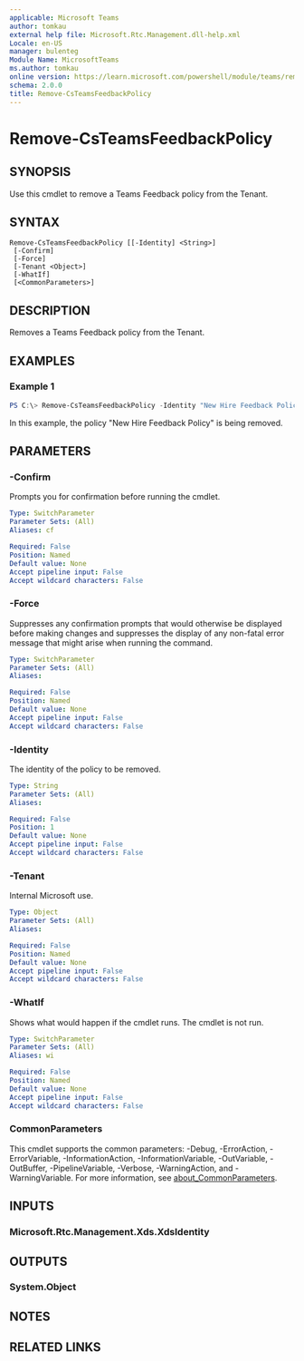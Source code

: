 ```yaml
---
applicable: Microsoft Teams
author: tomkau
external help file: Microsoft.Rtc.Management.dll-help.xml
Locale: en-US
manager: bulenteg
Module Name: MicrosoftTeams
ms.author: tomkau
online version: https://learn.microsoft.com/powershell/module/teams/remove-csteamsfeedbackpolicy
schema: 2.0.0
title: Remove-CsTeamsFeedbackPolicy
---
```


# Remove-CsTeamsFeedbackPolicy

## SYNOPSIS

Use this cmdlet to remove a Teams Feedback policy from the Tenant.

## SYNTAX

```
Remove-CsTeamsFeedbackPolicy [[-Identity] <String>]
 [-Confirm]
 [-Force]
 [-Tenant <Object>]
 [-WhatIf]
 [<CommonParameters>]
```

## DESCRIPTION
Removes a Teams Feedback policy from the Tenant.

## EXAMPLES

### Example 1
```powershell
PS C:\> Remove-CsTeamsFeedbackPolicy -Identity "New Hire Feedback Policy"
```

In this example, the policy "New Hire Feedback Policy" is being removed.

## PARAMETERS

### -Confirm
Prompts you for confirmation before running the cmdlet.

```yaml
Type: SwitchParameter
Parameter Sets: (All)
Aliases: cf

Required: False
Position: Named
Default value: None
Accept pipeline input: False
Accept wildcard characters: False
```

### -Force
Suppresses any confirmation prompts that would otherwise be displayed before making changes and suppresses the display of any non-fatal error message that might arise when running the command.

```yaml
Type: SwitchParameter
Parameter Sets: (All)
Aliases:

Required: False
Position: Named
Default value: None
Accept pipeline input: False
Accept wildcard characters: False
```

### -Identity
The identity of the policy to be removed.

```yaml
Type: String
Parameter Sets: (All)
Aliases:

Required: False
Position: 1
Default value: None
Accept pipeline input: False
Accept wildcard characters: False
```

### -Tenant
Internal Microsoft use.

```yaml
Type: Object
Parameter Sets: (All)
Aliases:

Required: False
Position: Named
Default value: None
Accept pipeline input: False
Accept wildcard characters: False
```

### -WhatIf
Shows what would happen if the cmdlet runs.
The cmdlet is not run.

```yaml
Type: SwitchParameter
Parameter Sets: (All)
Aliases: wi

Required: False
Position: Named
Default value: None
Accept pipeline input: False
Accept wildcard characters: False
```

### CommonParameters
This cmdlet supports the common parameters: -Debug, -ErrorAction, -ErrorVariable, -InformationAction, -InformationVariable, -OutVariable, -OutBuffer, -PipelineVariable, -Verbose, -WarningAction, and -WarningVariable. For more information, see [about_CommonParameters](https://go.microsoft.com/fwlink/?LinkID=113216).

## INPUTS

### Microsoft.Rtc.Management.Xds.XdsIdentity

## OUTPUTS

### System.Object

## NOTES

## RELATED LINKS
